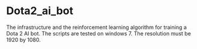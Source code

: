 # Dota2_ai_bot
The infrastructure and the reinforcement learning algorithm for training a Dota 2 AI bot. The scripts are tested on windows 7. The resolution must be 1920 by 1080.
